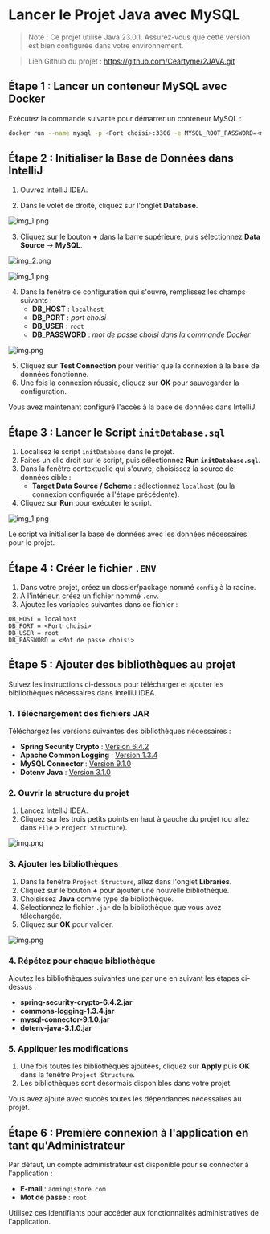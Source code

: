 # Lancer le Projet Java avec MySQL

>Note : Ce projet utilise Java 23.0.1. Assurez-vous que cette version est bien configurée dans votre environnement.

>Lien Github du projet : https://github.com/Ceartyme/2JAVA.git

## Étape 1 : Lancer un conteneur MySQL avec Docker

Exécutez la commande suivante pour démarrer un conteneur MySQL :

```bash
docker run --name mysql -p <Port choisi>:3306 -e MYSQL_ROOT_PASSWORD=<mdp choisi> -d mysql
```
## Étape 2 : Initialiser la Base de Données dans IntelliJ

1. Ouvrez IntelliJ IDEA.

2. Dans le volet de droite, cliquez sur l'onglet **Database**.

![img_1.png](src/img/db-icon.png)


3. Cliquez sur le bouton **+** dans la barre supérieure, puis sélectionnez **Data Source** -> **MySQL**.

![img_2.png](src/img/new-db.png)

![img_1.png](src/img/MySQL-db.png)

4. Dans la fenêtre de configuration qui s'ouvre, remplissez les champs suivants :
    - **DB_HOST** : `localhost`
    - **DB_PORT** : *port choisi*
    - **DB_USER** : `root`
    - **DB_PASSWORD** : *mot de passe choisi dans la commande Docker*

![img.png](src/img/connect-db.png)

5. Cliquez sur **Test Connection** pour vérifier que la connexion à la base de données fonctionne.
6. Une fois la connexion réussie, cliquez sur **OK** pour sauvegarder la configuration.

Vous avez maintenant configuré l'accès à la base de données dans IntelliJ.

## Étape 3 : Lancer le Script `initDatabase.sql`

1. Localisez le script `initDatabase` dans le projet.
2. Faites un clic droit sur le script, puis sélectionnez **Run `initDatabase.sql`**.
3. Dans la fenêtre contextuelle qui s'ouvre, choisissez la source de données cible :
    - **Target Data Source / Scheme** : sélectionnez `localhost` (ou la connexion configurée à l'étape précédente).
4. Cliquez sur **Run** pour exécuter le script.

![img_1.png](src/img/config-db-localhost.png)

Le script va initialiser la base de données avec les données nécessaires pour le projet.

## Étape 4 : Créer le fichier `.ENV`

1. Dans votre projet, créez un dossier/package nommé `config` à la racine.
2. À l'intérieur, créez un fichier nommé `.env`.
3. Ajoutez les variables suivantes dans ce fichier :

```env
DB_HOST = localhost
DB_PORT = <Port choisi>
DB_USER = root
DB_PASSWORD = <Mot de passe choisi>
```



## Étape 5 : Ajouter des bibliothèques au projet

Suivez les instructions ci-dessous pour télécharger et ajouter les bibliothèques nécessaires dans IntelliJ IDEA.

### 1. **Téléchargement des fichiers JAR**
Téléchargez les versions suivantes des bibliothèques nécessaires :
- **Spring Security Crypto** : [Version 6.4.2](https://mvnrepository.com/artifact/org.springframework.security/spring-security-crypto/6.4.2)
- **Apache Common Logging** : [Version 1.3.4](https://mvnrepository.com/artifact/commons-logging/commons-logging/1.3.4)
- **MySQL Connector** : [Version 9.1.0](https://mvnrepository.com/artifact/com.mysql/mysql-connector-j/9.1.0)
- **Dotenv Java** : [Version 3.1.0](https://mvnrepository.com/artifact/io.github.cdimascio/dotenv-java/3.1.0)

### 2. **Ouvrir la structure du projet**
1. Lancez IntelliJ IDEA.
2. Cliquez sur les trois petits points en haut à gauche du projet (ou allez dans `File` > `Project Structure`).

![img.png](src/img/Project-Structure.png)

### 3. **Ajouter les bibliothèques**
1. Dans la fenêtre `Project Structure`, allez dans l'onglet **Libraries**.
2. Cliquez sur le bouton **+** pour ajouter une nouvelle bibliothèque.
3. Choisissez **Java** comme type de bibliothèque.
4. Sélectionnez le fichier `.jar` de la bibliothèque que vous avez téléchargée.
5. Cliquez sur **OK** pour valider.

![img.png](src/img/bibliotheques.png)


### 4. **Répétez pour chaque bibliothèque**
Ajoutez les bibliothèques suivantes une par une en suivant les étapes ci-dessus :
- **spring-security-crypto-6.4.2.jar**
- **commons-logging-1.3.4.jar**
- **mysql-connector-9.1.0.jar**
- **dotenv-java-3.1.0.jar**

### 5. **Appliquer les modifications**
1. Une fois toutes les bibliothèques ajoutées, cliquez sur **Apply** puis **OK** dans la fenêtre `Project Structure`.
2. Les bibliothèques sont désormais disponibles dans votre projet.

Vous avez ajouté avec succès toutes les dépendances nécessaires au projet.


## Étape 6 : Première connexion à l'application en tant qu'Administrateur

Par défaut, un compte administrateur est disponible pour se connecter à l'application :

- **E-mail** : `admin@istore.com`
- **Mot de passe** : `root`

Utilisez ces identifiants pour accéder aux fonctionnalités administratives de l'application.
